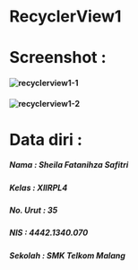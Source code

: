 # RecyclerView1
# Screenshot : 
#### ![recyclerview1-1](https://cloud.githubusercontent.com/assets/22464424/20460566/89716558-af19-11e6-9ff4-95592e8e0f85.png)
#### ![recyclerview1-2](https://cloud.githubusercontent.com/assets/22464424/20460567/8975e3d0-af19-11e6-99a0-b2d836d21c67.png)
# Data diri :
##### Nama : Sheila Fatanihza Safitri
##### Kelas : XIIRPL4
##### No. Urut : 35
##### NIS : 4442.1340.070
##### Sekolah : SMK Telkom Malang
